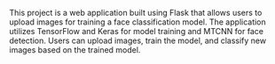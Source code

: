 This project is a web application built using Flask that allows users to upload images for training a face classification model. The application utilizes TensorFlow and Keras for model training and MTCNN for face detection. Users can upload images, train the model, and classify new images based on the trained model.
